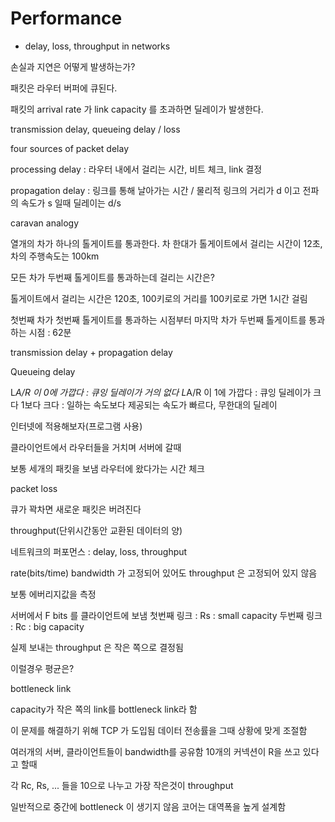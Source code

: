 # Performance

* delay, loss, throughput in networks

손실과 지연은 어떻게 발생하는가?

패킷은 라우터 버퍼에 큐된다.

패킷의 arrival rate 가 link capacity 를 초과하면 딜레이가 발생한다.

transmission delay, queueing delay / loss

four sources of packet delay

processing delay : 라우터 내에서 걸리는 시간, 비트 체크, link 결정

propagation delay : 링크를 통해 날아가는 시간 / 물리적 링크의 거리가 d 이고 전파의 속도가 s 일때 딜레이는 d/s

caravan analogy

열개의 차가 하나의 톨게이트를 통과한다. 차 한대가 톨게이트에서 걸리는 시간이 12초, 차의 주행속도는 100km

모든 차가 두번째 톨게이트를 통과하는데 걸리는 시간은?

톨게이트에서 걸리는 시간은 120초, 100키로의 거리를 100키로로 가면 1시간 걸림

첫번째 차가 첫번째 톨게이트를 통과하는 시점부터 마지막 차가 두번째 톨게이트를 통과하는 시점 : 62분

transmission delay + propagation delay

Queueing delay

L*A/R 이 0에 가깝다 : 큐잉 딜레이가 거의 없다
L*A/R 이 1에 가깝다 : 큐잉 딜레이가 크다
1보다 크다 : 일하는 속도보다 제공되는 속도가 빠르다, 무한대의 딜레이

인터넷에 적용해보자(프로그램 사용)

클라이언트에서 라우터들을 거치며 서버에 갈때

보통 세개의 패킷을 보냄 라우터에 왔다가는 시간 체크

packet loss

큐가 꽉차면 새로운 패킷은 버려진다

throughput(단위시간동안 교환된 데이터의 양)

네트워크의 퍼포먼스 : delay, loss, throughput

rate(bits/time) bandwidth 가 고정되어 있어도 throughput 은 고정되어 있지 않음

보통 에버리지값을 측정

서버에서 F bits 를 클라이언트에 보냄
첫번째 링크 : Rs : small capacity
두번째 링크 : Rc : big capacity

실제 보내는 throughput 은 작은 쪽으로 결정됨

이럴경우 평균은?

bottleneck link

capacity가 작은 쪽의 link를 bottleneck link라 함

이 문제를 해결하기 위해 TCP 가 도입됨
데이터 전송률을 그때 상황에 맞게 조절함


여러개의 서버, 클라이언트들이 bandwidth를 공유함
10개의 커넥션이 R을 쓰고 있다고 할때

각 Rc, Rs, ... 들을 10으로 나누고 가장 작은것이 throughput

일반적으로 중간에 bottleneck 이 생기지 않음 코어는 대역폭을 높게 설계함

